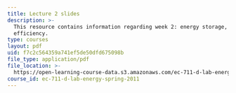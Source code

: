 ```yaml
---
title: Lecture 2 slides
description: >-
  This resource contains information regarding week 2: energy storage, ouput and
  efficiency. 
type: courses
layout: pdf
uid: f7c2c564359a741ef5de50dfd675098b
file_type: application/pdf
file_location: >-
  https://open-learning-course-data.s3.amazonaws.com/ec-711-d-lab-energy-spring-2011/f7c2c564359a741ef5de50dfd675098b_MITEC_711S11_lec02.pdf
course_id: ec-711-d-lab-energy-spring-2011
---
```

